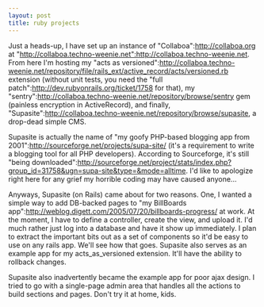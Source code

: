 ```yaml
--- 
layout: post
title: ruby projects
---
```

Just a heads-up, I have set up an instance of "Collaboa":http://collaboa.org at "http://collaboa.techno-weenie.net":http://collaboa.techno-weenie.net.  From here I'm hosting my "acts as versioned":http://collaboa.techno-weenie.net/repository/file/rails_ext/active_record/acts/versioned.rb extension (without unit tests, you need the "full patch":http://dev.rubyonrails.org/ticket/1758 for that), my "sentry":http://collaboa.techno-weenie.net/repository/browse/sentry gem (painless encryption in ActiveRecord), and finally, "Supasite":http://collaboa.techno-weenie.net/repository/browse/supasite, a drop-dead simple CMS.

Supasite is actually the name of "my goofy PHP-based blogging app from 2001":http://sourceforge.net/projects/supa-site/ (it's a requirement to write a blogging tool for all PHP developers).  According to Sourceforge, it's still "being downloaded":http://sourceforge.net/project/stats/index.php?group_id=31758&ugn=supa-site&type=&mode=alltime.  I'd like to apologize right here for any grief my horrible coding may have caused anyone...

Anyways, Supasite (on Rails) came about for two reasons.  One, I wanted a simple way to add DB-backed pages to "my BillBoards app":http://weblog.digett.com/2005/07/20/billboards-progress/ at work.  At the moment, I have to define a controller, create the view, and upload it.  I'd much rather just log into a database and have it show up immediately.  I plan to extract the important bits out as a set of components so it'd be easy to use on any rails app.  We'll see how that goes.  Supasite also serves as an example app for my acts_as_versioned extension.  It'll have the ability to rollback changes.

Supasite also inadvertently became the example app for poor ajax design.  I tried to go with a single-page admin area that handles all the actions to build sections and pages.  Don't try it at home, kids.  
